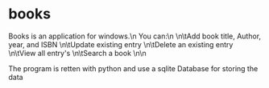 # books
Books is an application for windows.\n
You can:\n
  \n\tAdd book title, Author, year, and ISBN
  \n\tUpdate existing entry
  \n\tDelete an existing entry
  \n\tView all entry's 
  \n\tSearch a book
  \n\n
  
  The program is retten with python and use a sqlite Database for storing the data
